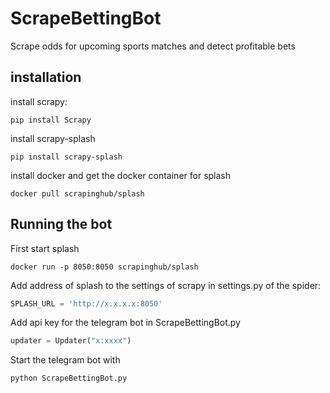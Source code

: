# ScrapeBettingBot

Scrape odds for upcoming sports matches and detect profitable bets

## installation

install scrapy:

``` shell
pip install Scrapy
```

install scrapy-splash

``` shell
pip install scrapy-splash
```

install docker and get the docker container for splash

``` shell
docker pull scrapinghub/splash
```

## Running the bot

First start splash

``` shell
docker run -p 8050:8050 scrapinghub/splash
```

Add address of splash to the settings of scrapy in settings.py of the spider:

``` python
SPLASH_URL = 'http://x.x.x.x:8050'
```

Add api key for the telegram bot in ScrapeBettingBot.py

``` python
updater = Updater("x:xxxx")
```

Start the telegram bot with

``` shell
python ScrapeBettingBot.py
```


